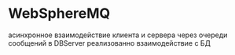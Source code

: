 # WebSphereMQ
асинхронное взаимодействие клиента и сервера через очереди сообщений
в DBServer реализованно взаимодействие с БД
